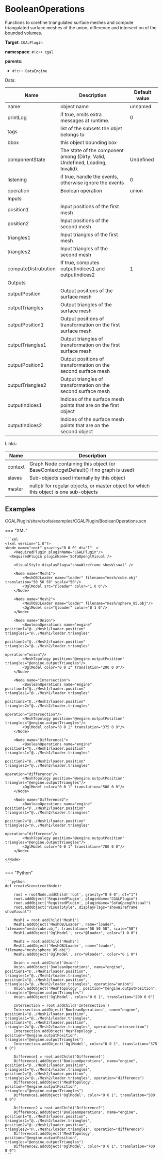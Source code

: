 # BooleanOperations

Functions to corefine triangulated surface meshes and compute triangulated surface meshes of the union, difference and intersection of the bounded volumes.


__Target__: `CGALPlugin`

__namespace__: `#!c++ cgal`

__parents__: 

- `#!c++ DataEngine`

Data: 

<table>
<thead>
    <tr>
        <th>Name</th>
        <th>Description</th>
        <th>Default value</th>
    </tr>
</thead>
<tbody>
	<tr>
		<td>name</td>
		<td>
object name
</td>
		<td>unnamed</td>
	</tr>
	<tr>
		<td>printLog</td>
		<td>
if true, emits extra messages at runtime.
</td>
		<td>0</td>
	</tr>
	<tr>
		<td>tags</td>
		<td>
list of the subsets the objet belongs to
</td>
		<td></td>
	</tr>
	<tr>
		<td>bbox</td>
		<td>
this object bounding box
</td>
		<td></td>
	</tr>
	<tr>
		<td>componentState</td>
		<td>
The state of the component among (Dirty, Valid, Undefined, Loading, Invalid).
</td>
		<td>Undefined</td>
	</tr>
	<tr>
		<td>listening</td>
		<td>
if true, handle the events, otherwise ignore the events
</td>
		<td>0</td>
	</tr>
	<tr>
		<td>operation</td>
		<td>
Boolean operation
</td>
		<td>union</td>
	</tr>
	<tr>
		<td colspan="3">Inputs</td>
	</tr>
	<tr>
		<td>position1</td>
		<td>
Input positions of the first mesh
</td>
		<td></td>
	</tr>
	<tr>
		<td>position2</td>
		<td>
Input positions of the second mesh
</td>
		<td></td>
	</tr>
	<tr>
		<td>triangles1</td>
		<td>
Input triangles of the first mesh
</td>
		<td></td>
	</tr>
	<tr>
		<td>triangles2</td>
		<td>
Input triangles of the second mesh
</td>
		<td></td>
	</tr>
	<tr>
		<td>computeDistrubution</td>
		<td>
If true, computes outputIndices1 and outputIndices2
</td>
		<td>1</td>
	</tr>
	<tr>
		<td colspan="3">Outputs</td>
	</tr>
	<tr>
		<td>outputPosition</td>
		<td>
Output positions of the surface mesh
</td>
		<td></td>
	</tr>
	<tr>
		<td>outputTriangles</td>
		<td>
Output triangles of the surface mesh
</td>
		<td></td>
	</tr>
	<tr>
		<td>outputPosition1</td>
		<td>
Output positions of transformation on the first surface mesh
</td>
		<td></td>
	</tr>
	<tr>
		<td>outputTriangles1</td>
		<td>
Output triangles of transformation on the first surface mesh
</td>
		<td></td>
	</tr>
	<tr>
		<td>outputPosition2</td>
		<td>
Output positions of transformation on the second surface mesh
</td>
		<td></td>
	</tr>
	<tr>
		<td>outputTriangles2</td>
		<td>
Output triangles of transformation on the second surface mesh
</td>
		<td></td>
	</tr>
	<tr>
		<td>outputIndices1</td>
		<td>
Indices of the surface mesh points that are on the first object
</td>
		<td></td>
	</tr>
	<tr>
		<td>outputIndices2</td>
		<td>
Indices of the surface mesh points that are on the second object
</td>
		<td></td>
	</tr>

</tbody>
</table>

Links: 

| Name | Description |
| ---- | ----------- |
|context|Graph Node containing this object (or BaseContext::getDefault() if no graph is used)|
|slaves|Sub-objects used internally by this object|
|master|nullptr for regular objects, or master object for which this object is one sub-objects|



## Examples

CGALPlugin/share/sofa/examples/CGALPlugin/BooleanOperations.scn

=== "XML"

    ```xml
    <?xml version="1.0"?>
    <Node name="root" gravity="0 0 0" dt="1"  >
    	<RequiredPlugin pluginName="CGALPlugin"/>
      <RequiredPlugin pluginName='SofaOpenglVisual'/>
    
    	<VisualStyle displayFlags="showWireframe showVisual" />
    
    	<Node name="Mesh1">
    		<MeshOBJLoader name="loader" filename="mesh/cube.obj" translation="50 50 50" scale="50"/>
    		<OglModel src="@loader" color="1 0 0"/>
    	</Node>
    
    	<Node name="Mesh2">
    		<MeshOBJLoader name="loader" filename="mesh/sphere_05.obj"/>
    		<OglModel src="@loader" color="0 1 0"/>
    	</Node>
    
    	<Node name="Union">
    		<BooleanOperations name="engine" position1="@../Mesh1/loader.position" triangles1="@../Mesh1/loader.triangles"
    																		 position2="@../Mesh2/loader.position" triangles2="@../Mesh2/loader.triangles"
    																		 operation="union"/>
    		<MeshTopology position="@engine.outputPosition" triangles="@engine.outputTriangles"/>
    		<OglModel color="0 0 1" translation="200 0 0"/>
    	</Node>
    
    	<Node name="Intersection">
    		<BooleanOperations name="engine" position1="@../Mesh1/loader.position" triangles1="@../Mesh1/loader.triangles"
    																		 position2="@../Mesh2/loader.position" triangles2="@../Mesh2/loader.triangles"
    																		 operation="intersection"/>
    		<MeshTopology position="@engine.outputPosition" triangles="@engine.outputTriangles"/>
    		<OglModel color="0 0 1" translation="375 0 0"/>
    	</Node>
    
    	<Node name="Difference1">
    		<BooleanOperations name="engine" position1="@../Mesh1/loader.position" triangles1="@../Mesh1/loader.triangles"
    																		 position2="@../Mesh2/loader.position" triangles2="@../Mesh2/loader.triangles"
    																		 operation="difference"/>
    		<MeshTopology position="@engine.outputPosition" triangles="@engine.outputTriangles"/>
    		<OglModel color="0 0 1" translation="500 0 0"/>
    	</Node>
    
    	<Node name="Difference2">
    		<BooleanOperations name="engine" position1="@../Mesh2/loader.position" triangles1="@../Mesh2/loader.triangles"
    																		 position2="@../Mesh1/loader.position" triangles2="@../Mesh1/loader.triangles"
    																		 operation="difference"/>
    		<MeshTopology position="@engine.outputPosition" triangles="@engine.outputTriangles"/>
    		<OglModel color="0 0 1" translation="700 0 0"/>
    	</Node>
    
    </Node>
    ```

=== "Python"

    ```python
    def createScene(rootNode):

        root = rootNode.addChild('root', gravity="0 0 0", dt="1")
        root.addObject('RequiredPlugin', pluginName="CGALPlugin")
        root.addObject('RequiredPlugin', pluginName="SofaOpenglVisual")
        root.addObject('VisualStyle', displayFlags="showWireframe showVisual")

        Mesh1 = root.addChild('Mesh1')
        Mesh1.addObject('MeshOBJLoader', name="loader", filename="mesh/cube.obj", translation="50 50 50", scale="50")
        Mesh1.addObject('OglModel', src="@loader", color="1 0 0")

        Mesh2 = root.addChild('Mesh2')
        Mesh2.addObject('MeshOBJLoader', name="loader", filename="mesh/sphere_05.obj")
        Mesh2.addObject('OglModel', src="@loader", color="0 1 0")

        Union = root.addChild('Union')
        Union.addObject('BooleanOperations', name="engine", position1="@../Mesh1/loader.position", triangles1="@../Mesh1/loader.triangles", position2="@../Mesh2/loader.position", triangles2="@../Mesh2/loader.triangles", operation="union")
        Union.addObject('MeshTopology', position="@engine.outputPosition", triangles="@engine.outputTriangles")
        Union.addObject('OglModel', color="0 0 1", translation="200 0 0")

        Intersection = root.addChild('Intersection')
        Intersection.addObject('BooleanOperations', name="engine", position1="@../Mesh1/loader.position", triangles1="@../Mesh1/loader.triangles", position2="@../Mesh2/loader.position", triangles2="@../Mesh2/loader.triangles", operation="intersection")
        Intersection.addObject('MeshTopology', position="@engine.outputPosition", triangles="@engine.outputTriangles")
        Intersection.addObject('OglModel', color="0 0 1", translation="375 0 0")

        Difference1 = root.addChild('Difference1')
        Difference1.addObject('BooleanOperations', name="engine", position1="@../Mesh1/loader.position", triangles1="@../Mesh1/loader.triangles", position2="@../Mesh2/loader.position", triangles2="@../Mesh2/loader.triangles", operation="difference")
        Difference1.addObject('MeshTopology', position="@engine.outputPosition", triangles="@engine.outputTriangles")
        Difference1.addObject('OglModel', color="0 0 1", translation="500 0 0")

        Difference2 = root.addChild('Difference2')
        Difference2.addObject('BooleanOperations', name="engine", position1="@../Mesh2/loader.position", triangles1="@../Mesh2/loader.triangles", position2="@../Mesh1/loader.position", triangles2="@../Mesh1/loader.triangles", operation="difference")
        Difference2.addObject('MeshTopology', position="@engine.outputPosition", triangles="@engine.outputTriangles")
        Difference2.addObject('OglModel', color="0 0 1", translation="700 0 0")
    ```


